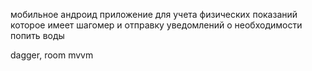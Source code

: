 мобильное андроид приложение для учета физических показаний которое имеет шагомер и отправку уведомлений о необходимости попить воды 

dagger, room mvvm
